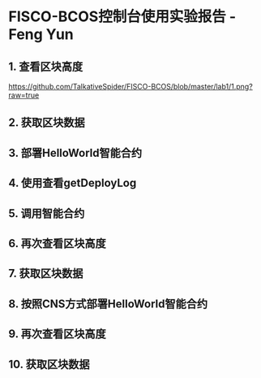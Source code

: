 # FISCO-BCOS控制台使用实验报告       -Feng Yun
## 1. 查看区块高度
https://github.com/TalkativeSpider/FISCO-BCOS/blob/master/lab1/1.png?raw=true
## 2. 获取区块数据

## 3. 部署HelloWorld智能合约

## 4. 使用查看getDeployLog

## 5. 调用智能合约

## 6. 再次查看区块高度

## 7. 获取区块数据

## 8. 按照CNS方式部署HelloWorld智能合约

## 9. 再次查看区块高度

## 10. 获取区块数据
